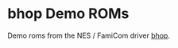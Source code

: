 # bhop Demo ROMs

Demo roms from the NES / FamiCom driver [bhop](https://github.com/zeta0134/bhop).

